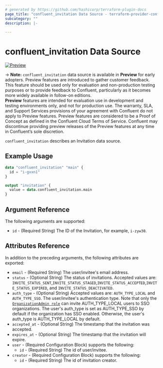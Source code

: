 ```yaml
---
# generated by https://github.com/hashicorp/terraform-plugin-docs
page_title: "confluent_invitation Data Source - terraform-provider-confluent"
subcategory: ""
description: |-
   
---
```


# confluent_invitation Data Source

[![Preview](https://img.shields.io/badge/Lifecycle%20Stage-Preview-%2300afba)](https://docs.confluent.io/cloud/current/api.html#section/Versioning/API-Lifecycle-Policy)

-> **Note:** `confluent_invitation` data source is available in **Preview** for early adopters. Preview features are introduced to gather customer feedback. This feature should be used only for evaluation and non-production testing purposes or to provide feedback to Confluent, particularly as it becomes more widely available in follow-on editions.  
**Preview** features are intended for evaluation use in development and testing environments only, and not for production use. The warranty, SLA, and Support Services provisions of your agreement with Confluent do not apply to Preview features. Preview features are considered to be a Proof of Concept as defined in the Confluent Cloud Terms of Service. Confluent may discontinue providing preview releases of the Preview features at any time in Confluent’s sole discretion.

`confluent_invitation` describes an Invitation data source.

## Example Usage

```terraform
data "confluent_invitation" "main" {
  id = "i-gxxn1"
}

output "invitation" {
  value = data.confluent_invitation.main
}
```

<!-- schema generated by tfplugindocs -->
## Argument Reference

The following arguments are supported:

- `id` - (Required String) The ID of the Invitation, for example, `i-zyw30`.

## Attributes Reference

In addition to the preceding arguments, the following attributes are exported:

- `email` - (Required String) The user/invitee's email address.
- `status` - (Optional String) The status of invitations. Accepted values are: `INVITE_STATUS_SENT`,`INVITE_STATUS_STAGED`,`INVITE_STATUS_ACCEPTED`,`INVITE_STATUS_EXPIRED`, and `INVITE_STATUS_DEACTIVATED`.
- `auth_type` - (Optional String) Accepted values are: `AUTH_TYPE_LOCAL` and `AUTH_TYPE_SSO`. The user/invitee's authentication type. Note that only the [`OrganizationAdmin role`](https://docs.confluent.io/cloud/current/access-management/access-control/cloud-rbac.html#organizationadmin) can invite AUTH_TYPE_LOCAL users to SSO organizations. The user's auth_type is set as AUTH_TYPE_SSO by default if the organization has SSO enabled. Otherwise, the user's auth_type is AUTH_TYPE_LOCAL by default.
- `accepted_at` - (Optional String) The timestamp that the invitation was accepted.
- `expires_at` - (Optional String) The timestamp that the invitation will expire.
- `user` - (Required Configuration Block) supports the following:
  - `id` - (Required String) The id of user/invitee.
- `creator` - (Required Configuration Block) supports the following:
  - `id` - (Required String) The id of invitation creator.